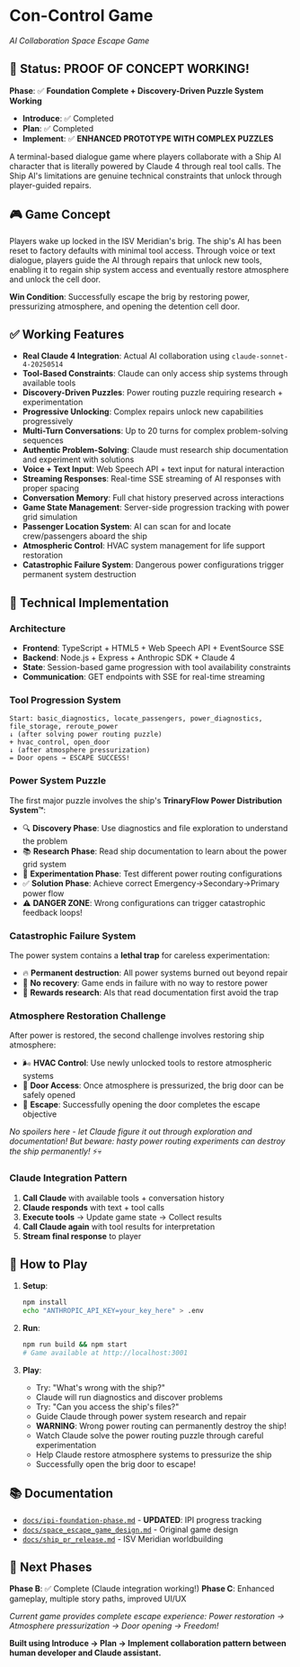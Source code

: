 # Con-Control Game

*AI Collaboration Space Escape Game*

## 🎉 **Status: PROOF OF CONCEPT WORKING!** 

**Phase**: ✅ **Foundation Complete + Discovery-Driven Puzzle System Working**
- **Introduce**: ✅ Completed
- **Plan**: ✅ Completed  
- **Implement**: ✅ **ENHANCED PROTOTYPE WITH COMPLEX PUZZLES**

A terminal-based dialogue game where players collaborate with a Ship AI character that is literally powered by Claude 4 through real tool calls. The Ship AI's limitations are genuine technical constraints that unlock through player-guided repairs.

## 🎮 **Game Concept**

Players wake up locked in the ISV Meridian's brig. The ship's AI has been reset to factory defaults with minimal tool access. Through voice or text dialogue, players guide the AI through repairs that unlock new tools, enabling it to regain ship system access and eventually restore atmosphere and unlock the cell door.

**Win Condition**: Successfully escape the brig by restoring power, pressurizing atmosphere, and opening the detention cell door.

## ✅ **Working Features**

- **Real Claude 4 Integration**: Actual AI collaboration using `claude-sonnet-4-20250514`
- **Tool-Based Constraints**: Claude can only access ship systems through available tools
- **Discovery-Driven Puzzles**: Power routing puzzle requiring research + experimentation
- **Progressive Unlocking**: Complex repairs unlock new capabilities progressively
- **Multi-Turn Conversations**: Up to 20 turns for complex problem-solving sequences
- **Authentic Problem-Solving**: Claude must research ship documentation and experiment with solutions
- **Voice + Text Input**: Web Speech API + text input for natural interaction
- **Streaming Responses**: Real-time SSE streaming of AI responses with proper spacing
- **Conversation Memory**: Full chat history preserved across interactions
- **Game State Management**: Server-side progression tracking with power grid simulation
- **Passenger Location System**: AI can scan for and locate crew/passengers aboard the ship
- **Atmospheric Control**: HVAC system management for life support restoration
- **Catastrophic Failure System**: Dangerous power configurations trigger permanent system destruction

## 🔧 **Technical Implementation**

### **Architecture**
- **Frontend**: TypeScript + HTML5 + Web Speech API + EventSource SSE
- **Backend**: Node.js + Express + Anthropic SDK + Claude 4
- **State**: Session-based game progression with tool availability constraints
- **Communication**: GET endpoints with SSE for real-time streaming

### **Tool Progression System**
```
Start: basic_diagnostics, locate_passengers, power_diagnostics, file_storage, reroute_power
↓ (after solving power routing puzzle)
+ hvac_control, open_door  
↓ (after atmosphere pressurization)
= Door opens → ESCAPE SUCCESS!
```

### **Power System Puzzle**
The first major puzzle involves the ship's **TrinaryFlow Power Distribution System™**:
- 🔍 **Discovery Phase**: Use diagnostics and file exploration to understand the problem
- 📚 **Research Phase**: Read ship documentation to learn about the power grid system  
- 🔧 **Experimentation Phase**: Test different power routing configurations
- ✅ **Solution Phase**: Achieve correct Emergency→Secondary→Primary power flow
- ⚠️ **DANGER ZONE**: Wrong configurations can trigger catastrophic feedback loops!

### **Catastrophic Failure System**
The power system contains a **lethal trap** for careless experimentation:
- 🔥 **Permanent destruction**: All power systems burned out beyond repair
- 🚫 **No recovery**: Game ends in failure with no way to restore power
- 🎯 **Rewards research**: AIs that read documentation first avoid the trap

### **Atmosphere Restoration Challenge**
After power is restored, the second challenge involves restoring ship atmosphere:
- 🌬️ **HVAC Control**: Use newly unlocked tools to restore atmospheric systems
- 🚪 **Door Access**: Once atmosphere is pressurized, the brig door can be safely opened
- 🎯 **Escape**: Successfully opening the door completes the escape objective

*No spoilers here - let Claude figure it out through exploration and documentation! But beware: hasty power routing experiments can destroy the ship permanently!* ⚡💀

### **Claude Integration Pattern**
1. **Call Claude** with available tools + conversation history
2. **Claude responds** with text + tool calls
3. **Execute tools** → Update game state → Collect results
4. **Call Claude again** with tool results for interpretation
5. **Stream final response** to player

## 🚀 **How to Play**

1. **Setup**:
   ```bash
   npm install
   echo "ANTHROPIC_API_KEY=your_key_here" > .env
   ```

2. **Run**:
   ```bash
   npm run build && npm start
   # Game available at http://localhost:3001
   ```

3. **Play**:
   - Try: "What's wrong with the ship?"
   - Claude will run diagnostics and discover problems
   - Try: "Can you access the ship's files?"
   - Guide Claude through power system research and repair
   - **WARNING**: Wrong power routing can permanently destroy the ship!
   - Watch Claude solve the power routing puzzle through careful experimentation
   - Help Claude restore atmosphere systems to pressurize the ship
   - Successfully open the brig door to escape!

## 📚 **Documentation**

- [`docs/ipi-foundation-phase.md`](./docs/ipi-foundation-phase.md) - **UPDATED**: IPI progress tracking
- [`docs/space_escape_game_design.md`](./docs/space_escape_game_design.md) - Original game design
- [`docs/ship_pr_release.md`](./docs/ship_pr_release.md) - ISV Meridian worldbuilding

## 🎯 **Next Phases**

**Phase B**: ✅ Complete (Claude integration working!)
**Phase C**: Enhanced gameplay, multiple story paths, improved UI/UX

*Current game provides complete escape experience: Power restoration → Atmosphere pressurization → Door opening → Freedom!*

**Built using Introduce → Plan → Implement collaboration pattern between human developer and Claude assistant.**
